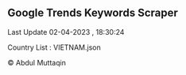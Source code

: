

## Google Trends Keywords Scraper 
 
Last Update 02-04-2023 , 18:30:24

Country List :
VIETNAM.json



© Abdul Muttaqin 
